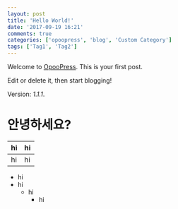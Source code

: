 ```yaml
---
layout: post
title: 'Hello World!'
date: '2017-09-19 16:21'
comments: true
categories: ['opoopress', 'blog', 'Custom Category']
tags: ['Tag1', 'Tag2']
---
```

Welcome to [OpooPress](http://www.opoopress.com/en/). This is your first post.

Edit or delete it, then start blogging!

Version: *1.1.1*.

# 안녕하세요?

|hi|hi|
|--|--|
|hi|hi|

* hi
* hi
	* hi
		* hi
